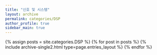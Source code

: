 ```yaml
---
title: "신호 및 시스템"
layout: archive
permalink: categories/DSP
author_profile: true
sidebar_main: true
---
```



{% assign posts = site.categories.DSP %}
{% for post in posts %} {% include archive-single2.html type=page.entries_layout %} {% endfor %}